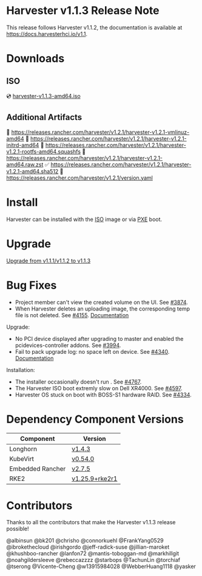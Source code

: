 # Harvester v1.1.3 Release Note

This release follows Harvester v1.1.2, the documentation is available at https://docs.harvesterhci.io/v1.1.

# Downloads

## ISO

:cd: [harvester-v1.1.3-amd64.iso](https://releases.rancher.com/harvester/v1.2.1/harvester-v1.2.1-amd64.iso)

## Additional Artifacts

:file_folder: https://releases.rancher.com/harvester/v1.2.1/harvester-v1.2.1-vmlinuz-amd64
:file_folder: https://releases.rancher.com/harvester/v1.2.1/harvester-v1.2.1-initrd-amd64
:file_folder: https://releases.rancher.com/harvester/v1.2.1/harvester-v1.2.1-rootfs-amd64.squashfs
:file_folder: https://releases.rancher.com/harvester/v1.2.1/harvester-v1.2.1-amd64.raw.zst
:white_check_mark: https://releases.rancher.com/harvester/v1.2.1/harvester-v1.2.1-amd64.sha512
:memo: https://releases.rancher.com/harvester/v1.2.1/version.yaml

# Install

Harvester can be installed with the [ISO](https://docs.harvesterhci.io/v1.1/install/iso-install/) image or via [PXE](https://docs.harvesterhci.io/v1.1/install/pxe-boot-install/) boot.

# Upgrade

[Upgrade from v1.1.1/v1.1.2 to v1.1.3](https://docs.harvesterhci.io/v1.2/upgrade/index)

# Bug Fixes

- Project member can't view the created volume on the UI. See [#3874](https://github.com/harvester/harvester/issues/3874).
- When Harvester deletes an uploading image, the corresponding temp file is not deleted. See [#4155](https://github.com/harvester/harvester/issues/4155). [Documentation](https://docs.harvesterhci.io/v1.1/upload-image#known-issues)

Upgrade:

- No PCI device displayed after upgrading to master and enabled the pcidevices-controller addons. See [#3994](https://github.com/harvester/harvester/issues/3994).
- Fail to pack upgrade log: no space left on device. See [#4340](https://github.com/harvester/harvester/issues/4340). [Documentation](https://docs.harvesterhci.io/v1.1/upgrade/troubleshooting#download-upgrade-logs)

Installation:

- The installer occasionally doesn't run . See [#4767](https://github.com/harvester/harvester/issues/4767).
- The Harvester ISO boot extremly slow on Dell XR4000. See [#4597](https://github.com/harvester/harvester/issues/4597).
- Harvester OS stuck on boot with BOSS-S1 hardware RAID. See [#4334](https://github.com/harvester/harvester/issues/4334).

# Dependency Component Versions

| Component        | Version                                                                         |
|------------------|---------------------------------------------------------------------------------|
| Longhorn         | [v1.4.3](https://github.com/longhorn/longhorn/releases/tag/v1.4.3)              |
| KubeVirt         | [v0.54.0](https://github.com/kubevirt/kubevirt/releases/tag/v0.54.0)            |
| Embedded Rancher | [v2.7.5](https://github.com/rancher/rancher/releases/tag/v2.6.10)               |
| RKE2             | [v1.25.9+rke2r1](https://github.com/rancher/rke2/releases/tag/v1.25.9%2Brke2r1) |

# Contributors

Thanks to all the contributors that make the Harvester v1.1.3 release possible!

@albinsun @bk201 @chrisho @connorkuehl @FrankYang0529 @ibrokethecloud @irishgordo @jeff-radick-suse @jillian-maroket @khushboo-rancher @lanfon72 @mantis-toboggan-md @markhillgit @noahgildersleeve @rebeccazzzz @starbops @TachunLin @torchiaf @tserong @Vicente-Cheng @w13915984028 @WebberHuang1118 @yasker
